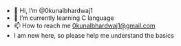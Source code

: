 - 👋 Hi, I’m @0kunalbhardwaj1
- 🌱 I’m currently learning C language
- 📫 How to reach me 0kunalbhardwaj1@gmail.com
- I am new here, so please help me understand the basics

